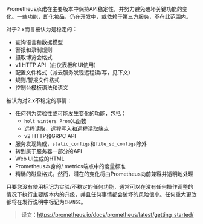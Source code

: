 Prometheus承诺在主要版本中保持API稳定性，并努力避免破坏关键功能的变化。一些功能，即化妆品，仍在开发中，或依赖于第三方服务，不在此范围内。

对于2.x而言被认为是稳定的：

- 查询语言和数据模型
- 警报和录制规则
- 摄取博览会格式
- v1 HTTP API（由仪表板和UI使用）
- 配置文件格式（减去服务发现远程读/写，见下文）
- 规则/警报文件格式
- 控制台模板语法和语义

被认为对2.x不稳定的事情：

- 任何列为实验性或可能发生变化的功能，包括：
    - `holt_winters PromQL`函数
    - 远程读取，远程写入和远程读取端点
    - v2 HTTP和GRPC API
- 服务发现集成，`static_configs`和`file_sd_configs`除外
- 转到属于服务器一部分的API
- Web UI生成的HTML
- Prometheus本身的/ metrics端点中的度量标准
- 精确的磁盘格式。然而，潜在的变化将由Prometheus向前兼容并透明地处理

只要您没有使用标记为实验/不稳定的任何功能，通常可以在没有任何操作调整的情况下执行主要版本内的升级，并且任何事情都会破坏的风险很小。任何重大更改都将在发行说明中标记为`CHANGE`。

> 译文：https://prometheus.io/docs/prometheus/latest/getting_started/
